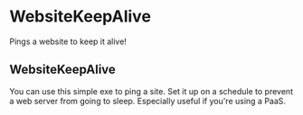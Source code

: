 # WebsiteKeepAlive

Pings a website to keep it alive!

## WebsiteKeepAlive

You can use this simple exe to ping a site. Set it up on a schedule to prevent a web server from going to sleep. Especially useful if you're using a PaaS.